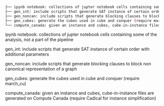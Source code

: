```bash
├── ipynb notebook: collections of jupter notebook cells containing some of the analysis, not a part of the pipeline
├── gen_int: include scripts that generate SAT instance of certain order with additional parameters
├── gen_noncan: include scripts that generate blocking clauses to block non canonical representation of a graph
├── gen_cubes: generate the cubes used in cube and conquer (require march_cu)
└── compute_canada: given an instance and cubes, cube-in-instance files are generated on Compute Canada (require Cadical for instance simplification)
```

ipynb notebook: collections of jupter notebook cells containing some of the analysis, not a part of the pipeline

gen_int: include scripts that generate SAT instance of certain order with additional parameters

gen_noncan: include scripts that generate blocking clauses to block non canonical representation of a graph

gen_cubes: generate the cubes used in cube and conquer (require march_cu)

compute_canada: given an instance and cubes, cube-in-instance files are generated on Compute Canada (require Cadical for instance simplification)
